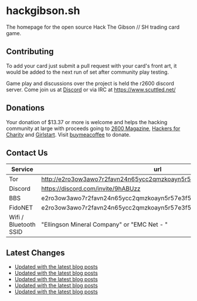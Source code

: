 # hackgibson.sh
The homepage for the open source Hack The Gibson // SH trading card game.


## Contributing

To add your card just submit a pull request with your card's front art, it would be added to the next run of set after community play testing.

Game play and discussions over the project is held the r2600 discord server. Come join us at [Discord](https://discord.com/invite/9hABUzz) or via IRC at https://www.scuttled.net/


## Donations

Your donation of $13.37 or more is welcome and helps the hacking community at large with proceeds going to [2600 Magazine](https://2600.com/), [Hackers for Charity](https://hackersforcharity.org) and [Girlstart](https://girlstart.org).  Visit [buymeacoffee](https://www.buymeacoffee.com/hackgibson.sh) to donate.


## Contact Us

Service | url
-|-
Tor | http://e2ro3ow3awo7r2favn24n65ycc2qmzkoayn5r57e3f56nvjwdcgg32ad.onion
Discord | https://discord.com/invite/9hABUzz
BBS | e2ro3ow3awo7r2favn24n65ycc2qmzkoayn5r57e3f56nvjwdcgg32ad.onion:23
FidoNET | e2ro3ow3awo7r2favn24n65ycc2qmzkoayn5r57e3f56nvjwdcgg32ad.onion:24554
Wifi / Bluetooth SSID | "Ellingson Mineral Company" or "EMC Net - <fidonet address>"

## Latest Changes
<!-- BLOG-POST-LIST:START -->
- [Updated with the latest blog posts](https://github.com/DFW2600/hackgibson.sh/commit/602a3a4db9bce2d902d9f8a14969a172901f0ab7)
- [Updated with the latest blog posts](https://github.com/DFW2600/hackgibson.sh/commit/0739545df317e0e6fda7b3d8941509dad23827dc)
- [Updated with the latest blog posts](https://github.com/DFW2600/hackgibson.sh/commit/05450976a82e67cf38a5c94aa849a28d9d45eda6)
- [Updated with the latest blog posts](https://github.com/DFW2600/hackgibson.sh/commit/b14b2c6346f812e83f7bc77e9f6eacd0d26b0df1)
- [Updated with the latest blog posts](https://github.com/DFW2600/hackgibson.sh/commit/afdc3842fb47974d8a94afa22c0c77b49ce53f27)
<!-- BLOG-POST-LIST:END -->
